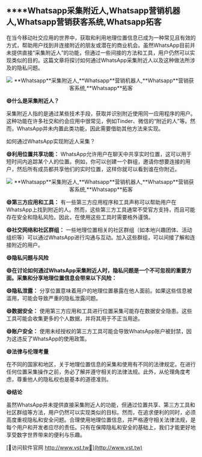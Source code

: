 ## ****Whatsapp**采集附近人,**Whatsapp**营销机器人,**Whatsapp**营销获客系统,**Whatsapp**拓客**

在当今移动社交应用的世界中，获取和利用地理位置信息已成为一种常见且有效的方式，帮助用户找到并连接附近的朋友或潜在的商业机会。虽然WhatsApp目前并未提供直接“采集附近人”的功能，但通过一些间接的方法和工具，用户仍然可以实现类似的目的。这篇文章将探讨如何通过WhatsApp采集附近人以及这种做法所涉及的隐私问题。

 <center><img src="https://vst.tw/MP4/tuiguang/png/7.png" alt="**Whatsapp**采集附近人,**Whatsapp**营销机器人,**Whatsapp**营销获客系统,**Whatsapp**拓客"></center>

**😄什么是采集附近人？**

采集附近人指的是通过某些技术手段，获取并识别附近使用同一应用程序的用户。这种功能在许多社交和约会应用中很常见，例如Tinder、微信的“附近的人”等。然而，WhatsApp并未内置此类功能，因此需要借助其他方法来实现。

如何通过WhatsApp实现附近人采集？

**😄利用位置共享功能：**
WhatsApp允许用户在聊天中共享实时位置，这可以用于短时间内追踪某个人的位置。例如，你可以创建一个群组，邀请你想要连接的用户，然后所有成员都共享他们的实时位置，这样你就可以看到谁在你附近。

 <center><img src="https://vst.tw/MP4/tuiguang/png/0.png" alt="**Whatsapp**采集附近人,**Whatsapp**营销机器人,**Whatsapp**营销获客系统,**Whatsapp**拓客"></center>

**😄第三方应用和工具：**
有一些第三方应用程序和工具声称可以帮助用户在WhatsApp上找到附近的人。然而，这些第三方工具通常不受官方支持，而且可能存在安全和隐私风险。因此，在使用这些工具时需要格外谨慎。

**😄社交网络和社区群组：**
一些地理位置相关的社区群组（如本地兴趣团体、活动组织等）可以通过WhatsApp进行沟通与互动。加入这些群组，可以间接了解和连接附近的用户。

**😄隐私问题与风险**

**😄在讨论如何通过WhatsApp采集附近人时，隐私问题是一个不可忽视的重要方面。采集和分享地理位置信息会带来以下风险：**

**😄隐私泄露：**
分享位置意味着用户的地理位置暴露在他人面前。如果这些信息被滥用，可能会导致严重的隐私泄露问题。

**😄数据安全：**
使用第三方应用和工具进行位置采集可能存在数据安全隐患。这些工具可能会收集更多的个人数据，并将其用于不正当用途。

**😄账户安全：**
使用未经授权的第三方工具可能会导致WhatsApp账户被封禁，因为这违反了WhatsApp的使用政策。

**😄法律与伦理考量**

在不同的国家和地区，关于地理位置信息的采集和使用有不同的法律规定。在进行任何位置采集操作之前，务必了解并遵守相关的法律法规。此外，从伦理角度考虑，尊重他人的隐私权也是基本的道德准则。

**😄结论**

虽然WhatsApp并未提供直接采集附近人的功能，但通过位置共享、第三方工具和社区群组等方法，用户仍然可以实现类似的目标。然而，在追求便利的同时，必须高度重视隐私和安全问题。合理使用地理位置信息，并严格遵守相关法律法规，是每个用户和开发者应尽的责任。只有在保障隐私和安全的基础上，我们才能更好地享受数字世界带来的便利与乐趣。


[👻访问软件官网 http://www.vst.tw👻](http://www.vst.tw)
